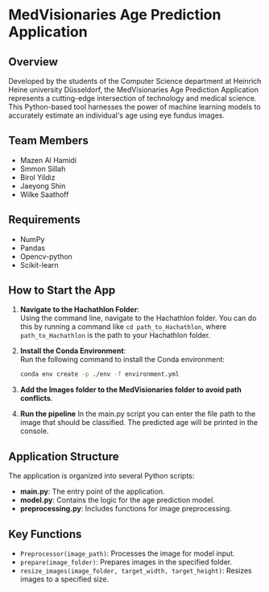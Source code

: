 # MedVisionaries Age Prediction Application 

## Overview

Developed by the students of the Computer Science department at Heinrich Heine university Düsseldorf, the MedVisionaries Age Prediction Application represents a cutting-edge intersection of technology and medical science. This Python-based tool harnesses the power of machine learning models to accurately estimate an individual's age using eye fundus images.
## Team Members

- Mazen Al Hamidi
- Smmon Sillah
- Birol Yildiz
- Jaeyong Shin
- Wilke Saathoff



## Requirements
- NumPy
- Pandas
- Opencv-python
- Scikit-learn

## How to Start the App

1. **Navigate to the Hachathlon Folder**:  
   Using the command line, navigate to the Hachathlon folder. You can do this by running a command like `cd path_to_Hachathlon`, where `path_to_Hachathlon` is the path to your Hachathlon folder.

2. **Install the Conda Environment**:  
   Run the following command to install the Conda environment:
   ```bash
   conda env create -p ./env -f environment.yml
3. **Add the Images folder to the MedVisionaries folder to avoid path conflicts**.
4. **Run the pipeline**
In the main.py script you can enter the file path to the image that should be classified. The predicted age will be printed in the console. 
## Application Structure

The application is organized into several Python scripts:

- **main.py**: The entry point of the application.
- **model.py**: Contains the logic for the age prediction model.
- **preprocessing.py**: Includes functions for image preprocessing.



## Key Functions
- `Preprocessor(image_path)`: Processes the image for model input.
- `prepare(image_folder)`: Prepares images in the specified folder.
- `resize_images(image_folder, target_width, target_height)`: Resizes images to a specified size.

